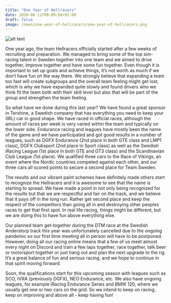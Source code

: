 ```yaml
---
title: "One Year of Hellracers"
date: 2020-06-11T08:09:54+02:00
draft: false
image: /news/one-year-of-hellracers/one-year-of-hellracers.png
---
```


![alt text](/news/one-year-of-hellracers/one-year-of-hellracers.png)

One year ago, the team Hellracers officially started after a few weeks of recruiting and preparation. We managed to bring some of the top sim-racing talent in Sweden together into one team and we aimed to drive together, improve together and have some fun together. Even though it is important to set up goals and achieve things, it’s not worth as much if we don’t have fun on the way there. We strongly believe that expanding a team too fast will create subgroups and the overall team feeling might get lost, which is why we have expanded quite slowly and found drivers who we think fit the team both with their skill level but also that will be part of the group and strengthen the team feeling.

So what have we done during this last year? We have found a great sponsor in Tershine, a Swedish company that has everything you need to keep your (IRL) car in good shape. We have raced in official races, although the amount of races per week is very varied within the team and typically on the lower side. Endurance racing and leagues have mostly been the name of the game and we have participated and got good results in a number of leagues, such as DGFX Endurance (2nd place in both GTE class and LMP1 class), DGFX Clubsport (2nd place in Sport class) as well as the Swedish iRacing League (1st place in both GTE and GT3 class) and the Scandinavian Club League (1st place). We qualified three cars to the Race of Vikings, an event where the Nordic countries competed against each other, and our three cars all scored points to secure a second place for Team Sweden.

The results and our vibrant paint schemes have definitely made others start to recognize the Hellracers and it is awesome to see that the name is starting to spread. We have made a point in not only being recognized for the results but that we are respectful and fair on the track, and we believe that it pays off in the long run. Rather get second place and keep the respect of the competitors than going all in and destroying other peoples races to get that first spot. In real life racing, things might be different, but we are doing this to have fun above everything else. 

Our planned team get-together during the DTM race at the Swedish Anderstorp track this year was unfortunately cancelled due to the ongoing pandemic so our first time meeting all in person will have to be postponed. However, doing all our racing online means that a few of us meet almost every night on Discord and train a few laps together, race together, talk beer or motorsport together or just hang out and plan the next upgrade to the rig. It’s a great balance of fun and serious racing, and we hope to continue in that spirit moving forward. 

Soon, the qualifications start for this upcoming season with leagues such as SCO, IVRA (previously DGFX), NEO Endurance, etc. We also have ongoing leagues, for example iRacing Endurance Series and BMW 120, where we usually get one or two cars on the grid. So we intend to keep on racing, keep on improving and above all - keep having fun!